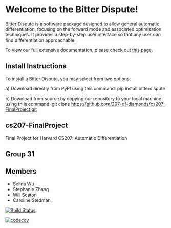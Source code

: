 # Welcome to the Bitter Dispute!

Bitter Dispute is a software package designed to allow general automatic differentiation, focusing on the forward mode and associated optimization techniques. It provides a step-by-step user interface so that any user can find differentiation approachable.

To view our full extensive documentation, please check out [this page](https://github.com/207-of-diamonds/cs207-FinalProject/blob/master/docs/documentation.ipynb).

## Install Instructions

To install a Bitter Dispute, you may select from two options:

a) Download directly from PyPI using this command: pip install bitterdispute

b) Download from source by copying our repository to your local machine using th
is command: git clone https://github.com/207-of-diamonds/cs207-FinalProject.git



## cs207-FinalProject
Final Project for Harvard CS207: Automatic Differentiation

## Group 31
## Members
- Selina Wu
- Stephanie Zhang
- Will Seaton
- Caroline Stedman

[![Build Status](https://travis-ci.org/207-of-diamonds/cs207-FinalProject.svg?branch=master)](https://travis-ci.org/207-of-diamonds/cs207-FinalProject)

[![codecov](https://codecov.io/gh/207-of-diamonds/cs207-FinalProject/branch/master/graph/badge.svg)](https://codecov.io/gh/207-of-diamonds/cs207-FinalProject)

